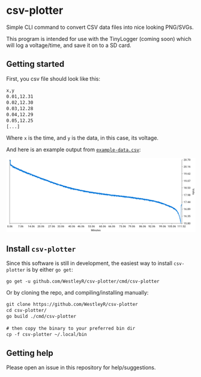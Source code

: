 # csv-plotter

Simple CLI command to convert CSV data files into nice looking PNG/SVGs.

This program is intended for use with the TinyLogger (coming soon) which
will log a voltage/time, and save it on to a SD card.

## Getting started

First, you csv file should look like this:

```csv
x,y
0.01,12.31
0.02,12.30
0.03,12.28
0.04,12.29
0.05,12.25
[...]
```

Where `x` is the time, and `y` is the data, in this case, its voltage.

And here is an example output from [`example-data.csv`](./example-data.csv):

![Alt text](./example-output.png?raw=true "Example output image")

## Install `csv-plotter`

Since this software is still in development, the easiest way to install
`csv-plotter` is by either `go get`:

```
go get -u github.com/WestleyR/csv-plotter/cmd/csv-plotter
```

Or by cloning the repo, and compiling/installing manually:

```
git clone https://github.com/WestleyR/csv-plotter
cd csv-plotter/
go build ./cmd/csv-plotter

# then copy the binary to your preferred bin dir
cp -f csv-plotter ~/.local/bin
```

## Getting help

Please open an issue in this repository for help/suggestions.


